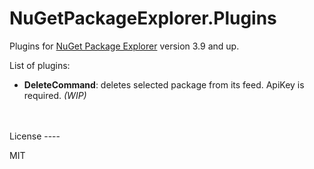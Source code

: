 NuGetPackageExplorer.Plugins
============================

Plugins for [NuGet Package Explorer] version 3.9 and up.

List of plugins:

- **DeleteCommand**: deletes selected package from its feed. ApiKey is required. *(WIP)*

<br/>
<br/>  
License
----

MIT

[NuGet Package Explorer]:http://npe.codeplex.com/